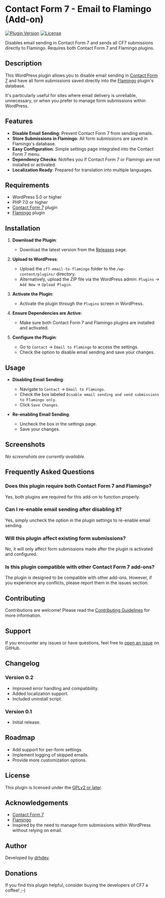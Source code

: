 # Contact Form 7 - Email to Flamingo (Add-on)

[![Plugin Version](https://img.shields.io/badge/version-0.2-blue.svg)](https://github.com/drhdev/cf7-email-to-flamingo/releases)
[![License](https://img.shields.io/badge/license-GPLv2%2B-blue.svg)](https://www.gnu.org/licenses/gpl-2.0.html)

Disables email sending in Contact Form 7 and sends all CF7 submissions directly to Flamingo. Requires both Contact Form 7 and Flamingo plugins.

## Description

This WordPress plugin allows you to disable email sending in [Contact Form 7](https://wordpress.org/plugins/contact-form-7/) and have all form submissions saved directly into the [Flamingo](https://wordpress.org/plugins/flamingo/) plugin's database.

It's particularly useful for sites where email delivery is unreliable, unnecessary, or when you prefer to manage form submissions within WordPress.

## Features

- **Disable Email Sending**: Prevent Contact Form 7 from sending emails.
- **Store Submissions in Flamingo**: All form submissions are saved in Flamingo's database.
- **Easy Configuration**: Simple settings page integrated into the Contact Form 7 menu.
- **Dependency Checks**: Notifies you if Contact Form 7 or Flamingo are not installed or activated.
- **Localization Ready**: Prepared for translation into multiple languages.

## Requirements

- WordPress 5.0 or higher
- PHP 7.0 or higher
- [Contact Form 7](https://wordpress.org/plugins/contact-form-7/) plugin
- [Flamingo](https://wordpress.org/plugins/flamingo/) plugin

## Installation

1. **Download the Plugin**:

   - Download the latest version from the [Releases](https://github.com/drhdev/cf7-email-to-flamingo/releases) page.

2. **Upload to WordPress**:

   - Upload the `cf7-email-to-flamingo` folder to the `/wp-content/plugins/` directory.
   - Alternatively, upload the ZIP file via the WordPress admin: `Plugins` -> `Add New` -> `Upload Plugin`.

3. **Activate the Plugin**:

   - Activate the plugin through the `Plugins` screen in WordPress.

4. **Ensure Dependencies are Active**:

   - Make sure both Contact Form 7 and Flamingo plugins are installed and activated.

5. **Configure the Plugin**:

   - Go to `Contact` -> `Email to Flamingo` to access the settings.
   - Check the option to disable email sending and save your changes.

## Usage

- **Disabling Email Sending**:

  - Navigate to `Contact` -> `Email to Flamingo`.
  - Check the box labeled `Disable email sending and send submissions to Flamingo only`.
  - Click `Save Changes`.

- **Re-enabling Email Sending**:

  - Uncheck the box in the settings page.
  - Save your changes.

## Screenshots

*No screenshots are currently available.*

## Frequently Asked Questions

### **Does this plugin require both Contact Form 7 and Flamingo?**

Yes, both plugins are required for this add-on to function properly.

### **Can I re-enable email sending after disabling it?**

Yes, simply uncheck the option in the plugin settings to re-enable email sending.

### **Will this plugin affect existing form submissions?**

No, it will only affect form submissions made after the plugin is activated and configured.

### **Is this plugin compatible with other Contact Form 7 add-ons?**

The plugin is designed to be compatible with other add-ons. However, if you experience any conflicts, please report them in the issues section.

## Contributing

Contributions are welcome! Please read the [Contributing Guidelines](CONTRIBUTING.md) for more information.

## Support

If you encounter any issues or have questions, feel free to [open an issue](https://github.com/drhdev/cf7-email-to-flamingo/issues) on GitHub.

## Changelog

### Version 0.2

- Improved error handling and compatibility.
- Added localization support.
- Included uninstall script.

### Version 0.1

- Initial release.

## Roadmap

- Add support for per-form settings.
- Implement logging of skipped emails.
- Provide more customization options.

## License

This plugin is licensed under the [GPLv2 or later](https://www.gnu.org/licenses/gpl-2.0.html).

## Acknowledgements

- [Contact Form 7](https://wordpress.org/plugins/contact-form-7/)
- [Flamingo](https://wordpress.org/plugins/flamingo/)
- Inspired by the need to manage form submissions within WordPress without relying on email.

## Author

Developed by [drhdev](https://github.com/drhdev).

## Donations

If you find this plugin helpful, consider buying the developers of CF7 a coffee! ;-)
